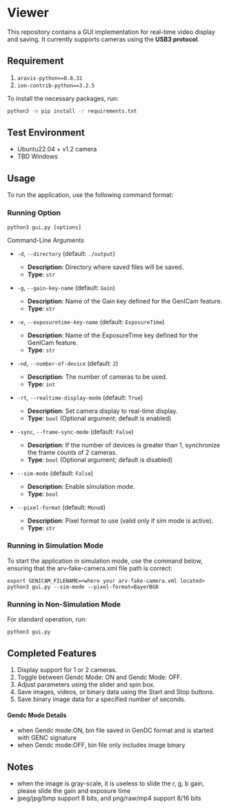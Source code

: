 
# Viewer

This repository contains a GUI implementation for real-time video display and saving. It currently supports cameras using the **USB3 protocol**.

## Requirement 
1. `aravis-python==0.8.31`
2. `ion-contrib-python==3.2.5`

To install the necessary packages, run:
```bash
python3 -m pip install -r requirements.txt
```

## Test Environment
- Ubuntu22.04 + v1.2 camera
- TBD Windows

## Usage

To run the application, use the following command format:
### Running Option
```
python3 gui.py [options]
```

Command-Line Arguments

- `-d`, `--directory` (default: `./output`)
  - **Description**: Directory where saved files will be saved.
  - **Type**: `str`
  
- `-g`, `--gain-key-name` (default: `Gain`)
  - **Description**: Name of the Gain key defined for the GenICam feature.
  - **Type**: `str`
  
- `-e`, `--exposuretime-key-name` (default: `ExposureTime`)
  - **Description**: Name of the ExposureTime key defined for the GenICam feature.
  - **Type**: `str`
  
- `-nd`, `--number-of-device` (default: `2`)
  - **Description**: The number of cameras to be used.
  - **Type**: `int`
  
- `-rt`, `--realtime-display-mode` (default: `True`)
  - **Description**: Set camera display to real-time display.
  - **Type**: `bool` (Optional argument; default is enabled)
  
- `-sync`, `--frame-sync-mode` (default: `False`)
  - **Description**: If the number of devices is greater than 1, synchronize the frame counts of 2 cameras.
  - **Type**: `bool` (Optional argument; default is disabled)
  
- `--sim-mode` (default: `False`)
  - **Description**: Enable simulation mode.
  - **Type**: `bool`
  
- `--pixel-format` (default: `Mono8`)
  - **Description**: Pixel format to use (valid only if sim mode is active).
  - **Type**: `str`

### Running in Simulation Mode

To start the application in simulation mode, use the command below, ensuring that the arv-fake-camera.xml file path is correct:
```
export GENICAM_FILENAME=<where your arv-fake-camera.xml located>
python3 gui.py --sim-mode --pixel-format=BayerBG8
```

### Running in Non-Simulation Mode
For standard operation, run:
```
python3 gui.py
```

## Completed Features

1. Display support for 1 or 2 cameras.
2. Toggle between Gendc Mode: ON and Gendc Mode: OFF.
3. Adjust parameters using the slider and spin box.
4. Save images, videos, or binary data using the Start and Stop buttons.
5. Save binary image data for a specified number of seconds.

#### Gendc Mode Details

- when Gendc mode:ON, bin file saved in GenDC format and is started with GENC signature
- when Gendc mode:OFF, bin file only includes image binary


## Notes

- when the image is gray-scale, it is useless to slide the r, g, b gain, please slide the gain and exposure time
- jpeg/jpg/bmp support 8 bits, and png/raw/mp4 support 8/16 bits 
